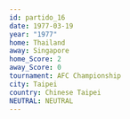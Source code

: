 ```yaml
---
id: partido_16
date: 1977-03-19
year: "1977"
home: Thailand
away: Singapore
home_Score: 2
away_Score: 0
tournament: AFC Championship
city: Taipei
country: Chinese Taipei
NEUTRAL: NEUTRAL
---
```

